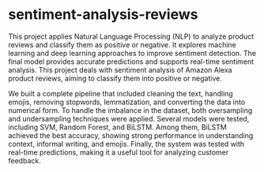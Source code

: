 # sentiment-analysis-reviews
This project applies Natural Language Processing (NLP) to analyze product reviews and classify them as positive or negative. It explores machine learning and deep learning approaches to improve sentiment detection. The final model provides accurate predictions and supports real-time sentiment analysis.
This project deals with sentiment analysis of Amazon Alexa product reviews, aiming to classify them into positive or negative.

We built a complete pipeline that included cleaning the text, handling emojis, removing stopwords, lemmatization, and converting the data into numerical form.
To handle the imbalance in the dataset, both oversampling and undersampling techniques were applied.
Several models were tested, including SVM, Random Forest, and BiLSTM.
Among them, BiLSTM achieved the best accuracy, showing strong performance in understanding context, informal writing, and emojis.
Finally, the system was tested with real-time predictions, making it a useful tool for analyzing customer feedback.
